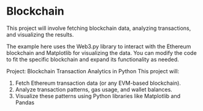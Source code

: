 # Blockchain

This project will involve fetching blockchain data, analyzing transactions, and visualizing the results.

The example here uses the Web3.py library to interact with the Ethereum blockchain and Matplotlib for visualizing the data. You can modify the code to fit the specific blockchain and expand its functionality as needed.

Project: Blockchain Transaction Analytics in Python
This project will:

1. Fetch Ethereum transaction data (or any EVM-based blockchain).
2. Analyze transaction patterns, gas usage, and wallet balances.
3. Visualize these patterns using Python libraries like Matplotlib and Pandas
